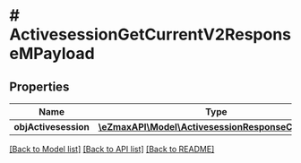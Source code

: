 # # ActivesessionGetCurrentV2ResponseMPayload

## Properties

Name | Type | Description | Notes
------------ | ------------- | ------------- | -------------
**objActivesession** | [**\eZmaxAPI\Model\ActivesessionResponseCompound**](ActivesessionResponseCompound.md) |  |

[[Back to Model list]](../../README.md#models) [[Back to API list]](../../README.md#endpoints) [[Back to README]](../../README.md)
